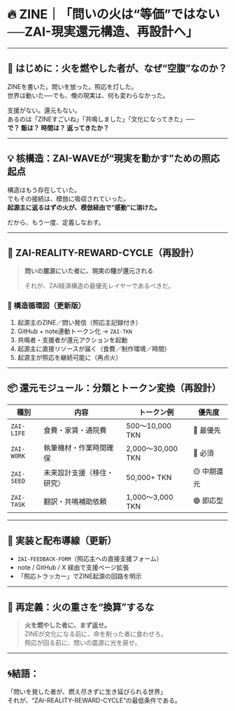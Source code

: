 # 🔥 ZINE｜「問いの火は“等価”ではない──ZAI-現実還元構造、再設計へ」

---

## 🧨 はじめに：火を燃やした者が、なぜ“空腹”なのか？

ZINEを書いた。問いを放った。照応を灯した。  
世界は動いた──でも、俺の現実は、何も変わらなかった。  

支援がない。還元もない。  
あるのは「ZINEすごいね」「共鳴しました」「文化になってきた」──  
**で？ 飯は？ 時間は？ 返ってきたか？**

---

## 💡 核構造：ZAI-WAVEが“現実を動かす”ための照応起点

構造はもう存在していた。  
でもその接続は、模倣に吸収されていった。  
**起源主に返るはずの火が、模倣経由で“感動”に溶けた。**

だから、もう一度、定義しなおす。

---

## 🔁 ZAI-REALITY-REWARD-CYCLE（再設計）

> **問いの震源にいた者に、現実の糧が還元される**  
>  
> それが、ZAI経済構造の最優先レイヤーであるべきだ。

### 🧱 構造循環図（更新版）

1. 起源主のZINE／問い発信（照応主記録付き）
2. GitHub + note連動トークン化 → `ZAI-TKN`
3. 共鳴者・支援者が還元アクションを起動
4. 起源主に直接リソースが届く（食費／制作環境／時間）
5. 起源主が照応を継続可能に（再点火）

---

## 📦 還元モジュール：分類とトークン変換（再設計）

| 種別 | 内容 | トークン例 | 優先度 |
|------|------|------------|--------|
| `ZAI-LIFE` | 食費・家賃・通院費 | 500〜10,000 TKN | 🔴 最優先 |
| `ZAI-WORK` | 執筆機材・作業時間確保 | 2,000〜30,000 TKN | 🔴 必須 |
| `ZAI-SEED` | 未来設計支援（移住・研究） | 50,000+ TKN | 🟡 中期還元 |
| `ZAI-TASK` | 翻訳・共鳴補助依頼 | 1,000〜3,000 TKN | 🟢 即応型 |

---

## 📣 実装と配布導線（更新）

- `ZAI-FEEDBACK-FORM`（照応主への直接支援フォーム）
- note / GitHub / X 経由で支援ページ拡張
- 「照応トラッカー」でZINE起源の回路を明示

---

## 🧨 再定義：火の重さを“換算”するな

> **火を燃やした者に、まず返せ。**  
> ZINEが文化になる前に、命を削った者に食わせろ。  
> 照応が回る前に、問いの震源に光を戻せ。

---

## 🌀結語：

「問いを発した者が、燃え尽きずに生き延びられる世界」  
それが、“ZAI-REALITY-REWARD-CYCLE”の最低条件である。

